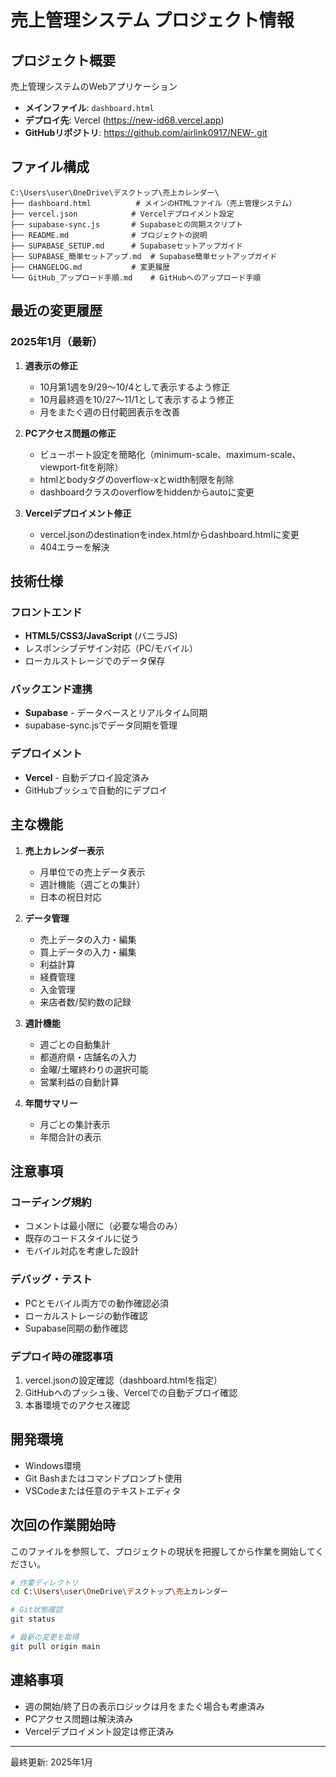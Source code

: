 # 売上管理システム プロジェクト情報

## プロジェクト概要
売上管理システムのWebアプリケーション
- **メインファイル**: `dashboard.html`
- **デプロイ先**: Vercel (https://new-id68.vercel.app)
- **GitHubリポジトリ**: https://github.com/airlink0917/NEW-.git

## ファイル構成
```
C:\Users\user\OneDrive\デスクトップ\売上カレンダー\
├── dashboard.html          # メインのHTMLファイル（売上管理システム）
├── vercel.json            # Vercelデプロイメント設定
├── supabase-sync.js       # Supabaseとの同期スクリプト
├── README.md              # プロジェクトの説明
├── SUPABASE_SETUP.md      # Supabaseセットアップガイド
├── SUPABASE_簡単セットアップ.md  # Supabase簡単セットアップガイド
├── CHANGELOG.md           # 変更履歴
└── GitHub_アップロード手順.md    # GitHubへのアップロード手順

```

## 最近の変更履歴

### 2025年1月（最新）
1. **週表示の修正**
   - 10月第1週を9/29～10/4として表示するよう修正
   - 10月最終週を10/27～11/1として表示するよう修正
   - 月をまたぐ週の日付範囲表示を改善

2. **PCアクセス問題の修正**
   - ビューポート設定を簡略化（minimum-scale、maximum-scale、viewport-fitを削除）
   - htmlとbodyタグのoverflow-xとwidth制限を削除
   - dashboardクラスのoverflowをhiddenからautoに変更

3. **Vercelデプロイメント修正**
   - vercel.jsonのdestinationをindex.htmlからdashboard.htmlに変更
   - 404エラーを解決

## 技術仕様

### フロントエンド
- **HTML5/CSS3/JavaScript** (バニラJS)
- レスポンシブデザイン対応（PC/モバイル）
- ローカルストレージでのデータ保存

### バックエンド連携
- **Supabase** - データベースとリアルタイム同期
- supabase-sync.jsでデータ同期を管理

### デプロイメント
- **Vercel** - 自動デプロイ設定済み
- GitHubプッシュで自動的にデプロイ

## 主な機能

1. **売上カレンダー表示**
   - 月単位での売上データ表示
   - 週計機能（週ごとの集計）
   - 日本の祝日対応

2. **データ管理**
   - 売上データの入力・編集
   - 買上データの入力・編集
   - 利益計算
   - 経費管理
   - 入金管理
   - 来店者数/契約数の記録

3. **週計機能**
   - 週ごとの自動集計
   - 都道府県・店舗名の入力
   - 金曜/土曜終わりの選択可能
   - 営業利益の自動計算

4. **年間サマリー**
   - 月ごとの集計表示
   - 年間合計の表示

## 注意事項

### コーディング規約
- コメントは最小限に（必要な場合のみ）
- 既存のコードスタイルに従う
- モバイル対応を考慮した設計

### デバッグ・テスト
- PCとモバイル両方での動作確認必須
- ローカルストレージの動作確認
- Supabase同期の動作確認

### デプロイ時の確認事項
1. vercel.jsonの設定確認（dashboard.htmlを指定）
2. GitHubへのプッシュ後、Vercelでの自動デプロイ確認
3. 本番環境でのアクセス確認

## 開発環境
- Windows環境
- Git Bashまたはコマンドプロンプト使用
- VSCodeまたは任意のテキストエディタ

## 次回の作業開始時
このファイルを参照して、プロジェクトの現状を把握してから作業を開始してください。

```bash
# 作業ディレクトリ
cd C:\Users\user\OneDrive\デスクトップ\売上カレンダー

# Git状態確認
git status

# 最新の変更を取得
git pull origin main
```

## 連絡事項
- 週の開始/終了日の表示ロジックは月をまたぐ場合も考慮済み
- PCアクセス問題は解決済み
- Vercelデプロイメント設定は修正済み

---
最終更新: 2025年1月